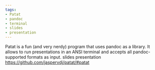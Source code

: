 ```yaml
---
tags:
- Patat
- pandoc
- terminal
- slides
- presentation
---
```


Patat is a fun (and very nerdy) program that uses pandoc as a library.
It allows to run presentations in an ANSI terminal and accepts all
pandoc-supported formats as input. slides presentation
https://github.com/jaspervdj/patat/#patat
